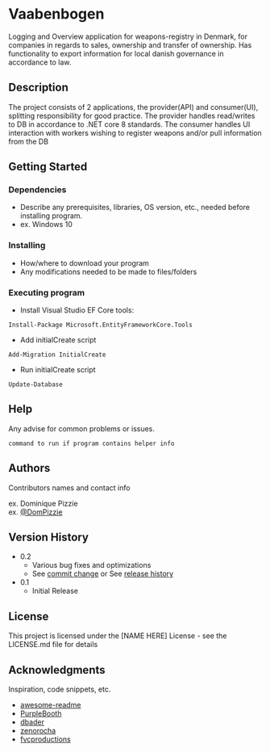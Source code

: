 # Vaabenbogen

Logging and Overview application for weapons-registry in Denmark, for companies in regards to sales, ownership and transfer of ownership.
Has functionality to export information for local danish governance in accordance to law.

## Description

The project consists of 2 applications, the provider(API) and consumer(UI), splitting responsibility for good practice.
The provider handles read/writes to DB in accordance to .NET core 8 standards.
The consumer handles UI interaction with workers wishing to register weapons and/or pull information from the DB

## Getting Started

### Dependencies

* Describe any prerequisites, libraries, OS version, etc., needed before installing program.
* ex. Windows 10

### Installing

* How/where to download your program
* Any modifications needed to be made to files/folders

### Executing program

* Install Visual Studio EF Core tools: 
```
Install-Package Microsoft.EntityFrameworkCore.Tools
```
* Add initialCreate script
```
Add-Migration InitialCreate
```
* Run initialCreate script
```
Update-Database
```

## Help

Any advise for common problems or issues.
```
command to run if program contains helper info
```

## Authors

Contributors names and contact info

ex. Dominique Pizzie  
ex. [@DomPizzie](https://twitter.com/dompizzie)

## Version History

* 0.2
    * Various bug fixes and optimizations
    * See [commit change]() or See [release history]()
* 0.1
    * Initial Release

## License

This project is licensed under the [NAME HERE] License - see the LICENSE.md file for details

## Acknowledgments

Inspiration, code snippets, etc.
* [awesome-readme](https://github.com/matiassingers/awesome-readme)
* [PurpleBooth](https://gist.github.com/PurpleBooth/109311bb0361f32d87a2)
* [dbader](https://github.com/dbader/readme-template)
* [zenorocha](https://gist.github.com/zenorocha/4526327)
* [fvcproductions](https://gist.github.com/fvcproductions/1bfc2d4aecb01a834b46)